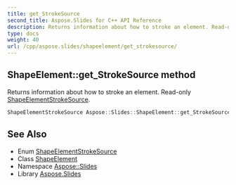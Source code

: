 ```yaml
---
title: get_StrokeSource
second_title: Aspose.Slides for C++ API Reference
description: Returns information about how to stroke an element. Read-only ShapeElementStrokeSource.
type: docs
weight: 40
url: /cpp/aspose.slides/shapeelement/get_strokesource/
---
```

## ShapeElement::get_StrokeSource method


Returns information about how to stroke an element. Read-only [ShapeElementStrokeSource](../../shapeelementstrokesource/).

```cpp
ShapeElementStrokeSource Aspose::Slides::ShapeElement::get_StrokeSource()
```

## See Also

* Enum [ShapeElementStrokeSource](../../shapeelementstrokesource/)
* Class [ShapeElement](../)
* Namespace [Aspose::Slides](../../)
* Library [Aspose.Slides](../../../)
